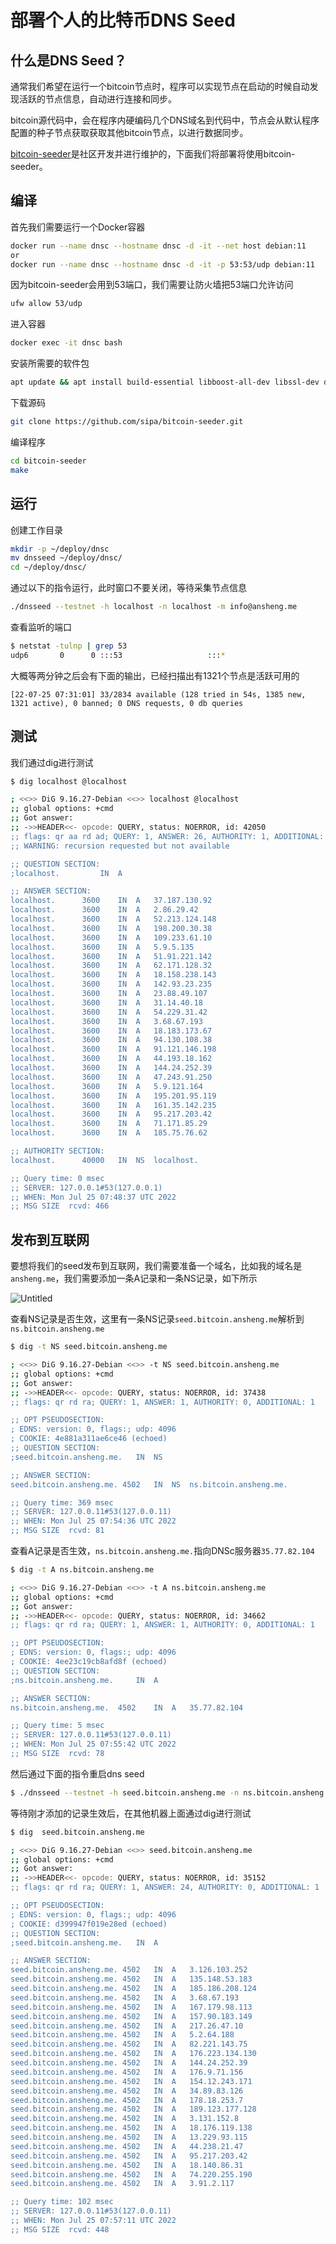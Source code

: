 # 部署个人的比特币DNS Seed

## 什么是DNS Seed？

通常我们希望在运行一个bitcoin节点时，程序可以实现节点在启动的时候自动发现活跃的节点信息，自动进行连接和同步。

bitcoin源代码中，会在程序内硬编码几个DNS域名到代码中，节点会从默认程序配置的种子节点获取获取其他bitcoin节点，以进行数据同步。

[bitcoin-seeder](https://github.com/sipa/bitcoin-seeder)是社区开发并进行维护的，下面我们将部署将使用bitcoin-seeder。

## 编译

首先我们需要运行一个Docker容器

```bash
docker run --name dnsc --hostname dnsc -d -it --net host debian:11
or
docker run --name dnsc --hostname dnsc -d -it -p 53:53/udp debian:11
```

因为bitcoin-seeder会用到53端口，我们需要让防火墙把53端口允许访问

```bash
ufw allow 53/udp
```

进入容器

```bash
docker exec -it dnsc bash
```

安装所需要的软件包

```bash
apt update && apt install build-essential libboost-all-dev libssl-dev dnsutils git net-tools -y
```

下载源码

```bash
git clone https://github.com/sipa/bitcoin-seeder.git
```

编译程序

```bash
cd bitcoin-seeder
make
```

## 运行

创建工作目录

```bash
mkdir -p ~/deploy/dnsc
mv dnsseed ~/deploy/dnsc/
cd ~/deploy/dnsc/
```

通过以下的指令运行，此时窗口不要关闭，等待采集节点信息

```bash
./dnsseed --testnet -h localhost -n localhost -m info@ansheng.me
```

查看监听的端口

```bash
$ netstat -tulnp | grep 53
udp6       0      0 :::53                   :::*                                6033/./dnsseed
```

大概等两分钟之后会有下面的输出，已经扫描出有1321个节点是活跃可用的

```
[22-07-25 07:31:01] 33/2834 available (128 tried in 54s, 1385 new, 1321 active), 0 banned; 0 DNS requests, 0 db queries
```

## 测试

我们通过dig进行测试

```bash
$ dig localhost @localhost

; <<>> DiG 9.16.27-Debian <<>> localhost @localhost
;; global options: +cmd
;; Got answer:
;; ->>HEADER<<- opcode: QUERY, status: NOERROR, id: 42050
;; flags: qr aa rd ad; QUERY: 1, ANSWER: 26, AUTHORITY: 1, ADDITIONAL: 0
;; WARNING: recursion requested but not available

;; QUESTION SECTION:
;localhost.			IN	A

;; ANSWER SECTION:
localhost.		3600	IN	A	37.187.130.92
localhost.		3600	IN	A	2.86.29.42
localhost.		3600	IN	A	52.213.124.148
localhost.		3600	IN	A	198.200.30.38
localhost.		3600	IN	A	109.233.61.10
localhost.		3600	IN	A	5.9.5.135
localhost.		3600	IN	A	51.91.221.142
localhost.		3600	IN	A	62.171.128.32
localhost.		3600	IN	A	18.158.238.143
localhost.		3600	IN	A	142.93.23.235
localhost.		3600	IN	A	23.88.49.107
localhost.		3600	IN	A	31.14.40.18
localhost.		3600	IN	A	54.229.31.42
localhost.		3600	IN	A	3.68.67.193
localhost.		3600	IN	A	18.183.173.67
localhost.		3600	IN	A	94.130.108.38
localhost.		3600	IN	A	91.121.146.198
localhost.		3600	IN	A	44.193.18.162
localhost.		3600	IN	A	144.24.252.39
localhost.		3600	IN	A	47.243.91.250
localhost.		3600	IN	A	5.9.121.164
localhost.		3600	IN	A	195.201.95.119
localhost.		3600	IN	A	161.35.142.235
localhost.		3600	IN	A	95.217.203.42
localhost.		3600	IN	A	71.171.85.29
localhost.		3600	IN	A	185.75.76.62

;; AUTHORITY SECTION:
localhost.		40000	IN	NS	localhost.

;; Query time: 0 msec
;; SERVER: 127.0.0.1#53(127.0.0.1)
;; WHEN: Mon Jul 25 07:48:37 UTC 2022
;; MSG SIZE  rcvd: 466
```

## 发布到互联网

要想将我们的seed发布到互联网，我们需要准备一个域名，比如我的域名是`ansheng.me`，我们需要添加一条A记录和一条NS记录，如下所示

![Untitled](/images/2022/07/25/1.png)

查看NS记录是否生效，这里有一条NS记录`seed.bitcoin.ansheng.me`解析到`ns.bitcoin.ansheng.me`

```bash
$ dig -t NS seed.bitcoin.ansheng.me

; <<>> DiG 9.16.27-Debian <<>> -t NS seed.bitcoin.ansheng.me
;; global options: +cmd
;; Got answer:
;; ->>HEADER<<- opcode: QUERY, status: NOERROR, id: 37438
;; flags: qr rd ra; QUERY: 1, ANSWER: 1, AUTHORITY: 0, ADDITIONAL: 1

;; OPT PSEUDOSECTION:
; EDNS: version: 0, flags:; udp: 4096
; COOKIE: 4e881a311ae6ce46 (echoed)
;; QUESTION SECTION:
;seed.bitcoin.ansheng.me.	IN	NS

;; ANSWER SECTION:
seed.bitcoin.ansheng.me. 4502	IN	NS	ns.bitcoin.ansheng.me.

;; Query time: 369 msec
;; SERVER: 127.0.0.11#53(127.0.0.11)
;; WHEN: Mon Jul 25 07:54:36 UTC 2022
;; MSG SIZE  rcvd: 81
```

查看A记录是否生效，`ns.bitcoin.ansheng.me.`指向DNSc服务器`35.77.82.104`

```bash
$ dig -t A ns.bitcoin.ansheng.me

; <<>> DiG 9.16.27-Debian <<>> -t A ns.bitcoin.ansheng.me
;; global options: +cmd
;; Got answer:
;; ->>HEADER<<- opcode: QUERY, status: NOERROR, id: 34662
;; flags: qr rd ra; QUERY: 1, ANSWER: 1, AUTHORITY: 0, ADDITIONAL: 1

;; OPT PSEUDOSECTION:
; EDNS: version: 0, flags:; udp: 4096
; COOKIE: 4ee23c19cb8afd8f (echoed)
;; QUESTION SECTION:
;ns.bitcoin.ansheng.me.		IN	A

;; ANSWER SECTION:
ns.bitcoin.ansheng.me.	4502	IN	A	35.77.82.104

;; Query time: 5 msec
;; SERVER: 127.0.0.11#53(127.0.0.11)
;; WHEN: Mon Jul 25 07:55:42 UTC 2022
;; MSG SIZE  rcvd: 78
```

然后通过下面的指令重启dns seed

```bash
$ ./dnsseed --testnet -h seed.bitcoin.ansheng.me -n ns.bitcoin.ansheng.me -m info@ansheng.me
```

等待刚才添加的记录生效后，在其他机器上面通过dig进行测试

```bash
$ dig  seed.bitcoin.ansheng.me

; <<>> DiG 9.16.27-Debian <<>> seed.bitcoin.ansheng.me
;; global options: +cmd
;; Got answer:
;; ->>HEADER<<- opcode: QUERY, status: NOERROR, id: 35152
;; flags: qr rd ra; QUERY: 1, ANSWER: 24, AUTHORITY: 0, ADDITIONAL: 1

;; OPT PSEUDOSECTION:
; EDNS: version: 0, flags:; udp: 4096
; COOKIE: d399947f019e28ed (echoed)
;; QUESTION SECTION:
;seed.bitcoin.ansheng.me.	IN	A

;; ANSWER SECTION:
seed.bitcoin.ansheng.me. 4502	IN	A	3.126.103.252
seed.bitcoin.ansheng.me. 4502	IN	A	135.148.53.183
seed.bitcoin.ansheng.me. 4502	IN	A	185.186.208.124
seed.bitcoin.ansheng.me. 4502	IN	A	3.68.67.193
seed.bitcoin.ansheng.me. 4502	IN	A	167.179.98.113
seed.bitcoin.ansheng.me. 4502	IN	A	157.90.183.149
seed.bitcoin.ansheng.me. 4502	IN	A	217.26.47.10
seed.bitcoin.ansheng.me. 4502	IN	A	5.2.64.188
seed.bitcoin.ansheng.me. 4502	IN	A	82.221.143.75
seed.bitcoin.ansheng.me. 4502	IN	A	176.223.134.130
seed.bitcoin.ansheng.me. 4502	IN	A	144.24.252.39
seed.bitcoin.ansheng.me. 4502	IN	A	176.9.71.156
seed.bitcoin.ansheng.me. 4502	IN	A	154.12.243.171
seed.bitcoin.ansheng.me. 4502	IN	A	34.89.83.126
seed.bitcoin.ansheng.me. 4502	IN	A	178.18.253.7
seed.bitcoin.ansheng.me. 4502	IN	A	189.123.177.128
seed.bitcoin.ansheng.me. 4502	IN	A	3.131.152.8
seed.bitcoin.ansheng.me. 4502	IN	A	18.176.119.138
seed.bitcoin.ansheng.me. 4502	IN	A	13.229.93.115
seed.bitcoin.ansheng.me. 4502	IN	A	44.238.21.47
seed.bitcoin.ansheng.me. 4502	IN	A	95.217.203.42
seed.bitcoin.ansheng.me. 4502	IN	A	18.140.86.31
seed.bitcoin.ansheng.me. 4502	IN	A	74.220.255.190
seed.bitcoin.ansheng.me. 4502	IN	A	3.91.2.117

;; Query time: 102 msec
;; SERVER: 127.0.0.11#53(127.0.0.11)
;; WHEN: Mon Jul 25 07:57:11 UTC 2022
;; MSG SIZE  rcvd: 448
```